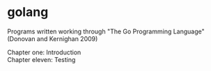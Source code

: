 # golang
Programs written working through "The Go Programming Language" (Donovan and Kernighan 2009)

Chapter one: Introduction  
Chapter eleven: Testing
